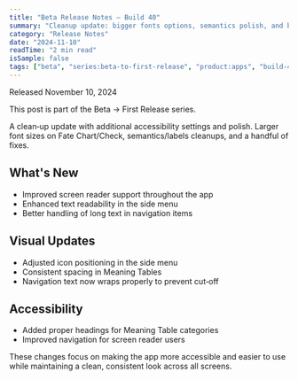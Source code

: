 ```yaml
---
title: "Beta Release Notes — Build 40"
summary: "Cleanup update: bigger fonts options, semantics polish, and bug fixes"
category: "Release Notes"
date: "2024-11-10"
readTime: "2 min read"
isSample: false
tags: ["beta", "series:beta-to-first-release", "product:apps", "build-40", "accessibility", "ui", "cleanup"]
---
```


Released November 10, 2024

This post is part of the Beta → First Release series.

A clean‑up update with additional accessibility settings and polish. Larger font sizes on Fate Chart/Check, semantics/labels cleanups, and a handful of fixes.

## What's New
- Improved screen reader support throughout the app
- Enhanced text readability in the side menu
- Better handling of long text in navigation items

## Visual Updates
- Adjusted icon positioning in the side menu
- Consistent spacing in Meaning Tables
- Navigation text now wraps properly to prevent cut‑off

## Accessibility
- Added proper headings for Meaning Table categories
- Improved navigation for screen reader users

These changes focus on making the app more accessible and easier to use while maintaining a clean, consistent look across all screens.
